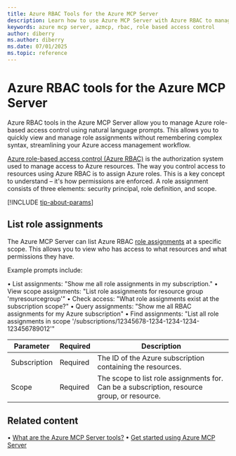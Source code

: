 ```yaml
---
title: Azure RBAC Tools for the Azure MCP Server
description: Learn how to use Azure MCP Server with Azure RBAC to manage role assignments using natural language prompts. Simplify access control management.
keywords: azure mcp server, azmcp, rbac, role based access control
author: diberry
ms.author: diberry
ms.date: 07/01/2025
ms.topic: reference
---
```


# Azure RBAC tools for the Azure MCP Server

Azure RBAC tools in the Azure MCP Server allow you to manage Azure role-based access control using natural language prompts. This allows you to quickly view and manage role assignments without remembering complex syntax, streamlining your Azure access management workflow.

[Azure role-based access control (Azure RBAC)](/azure/role-based-access-control) is the authorization system used to manage access to Azure resources. The way you control access to resources using Azure RBAC is to assign Azure roles. This is a key concept to understand – it's how permissions are enforced. A role assignment consists of three elements: security principal, role definition, and scope.

[!INCLUDE [tip-about-params](../includes/tools/parameter-consideration.md)]

## List role assignments

The Azure MCP Server can list Azure RBAC [role assignments](/azure/role-based-access-control/role-assignments) at a specific scope. This allows you to view who has access to what resources and what permissions they have.

Example prompts include:

• List assignments: "Show me all role assignments in my subscription."
• View scope assignments: "List role assignments for resource group 'myresourcegroup'"
• Check access: "What role assignments exist at the subscription scope?"
• Query assignments: "Show me all RBAC assignments for my Azure subscription"
• Find assignments: "List all role assignments in scope '/subscriptions/12345678-1234-1234-1234-123456789012'"

| Parameter | Required | Description |
|-----------|----------|-------------|
| Subscription | Required | The ID of the Azure subscription containing the resources. |
| Scope | Required | The scope to list role assignments for. Can be a subscription, resource group, or resource. |

## Related content

• [What are the Azure MCP Server tools?](index.md)
• [Get started using Azure MCP Server](../get-started.md)
